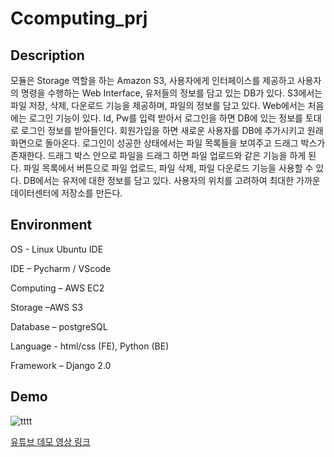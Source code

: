 # Ccomputing_prj
## Description

모듈은 Storage 역할을 하는 Amazon S3, 사용자에게 인터페이스를 제공하고 사용자의 명령을 수행하는 Web Interface, 유저들의 정보를 담고 있는 DB가 있다.
 S3에서는 파일 저장, 삭제, 다운로드 기능을 제공하며, 파일의 정보를 담고 있다. Web에서는 처음에는 로그인 기능이 있다. Id, Pw를 입력 받아서 로그인을 하면 DB에 있는 정보를 토대로 로그인 정보를 받아들인다. 회원가입을 하면 새로운 사용자를 DB에 추가시키고 원래 화면으로 돌아온다. 로그인이 성공한 상태에서는 파일 목록들을 보여주고 드래그 박스가 존재한다. 드래그 박스 안으로 파일을 드래그 하면 파일 업로드와 같은 기능을 하게 된다. 파일 목록에서 버튼으로 파일 업로드, 파일 삭제, 파일 다운로드 기능을 사용할 수 있다. DB에서는 유저에 대한 정보를 담고 있다.
사용자의 위치를 고려하여 최대한 가까운 데이터센터에 저장소를 만든다.

## Environment

OS - Linux Ubuntu IDE

IDE – Pycharm / VScode

Computing – AWS EC2

Storage –AWS S3

Database – postgreSQL

Language - html/css (FE), Python (BE)

Framework – Django 2.0

## Demo

![tttt](https://user-images.githubusercontent.com/38336997/64960260-f150a400-d8cd-11e9-817b-57f7d4ee3544.JPG)

[유튜브 데모 영상 링크](https://www.youtube.com/watch?v=WfI26buirWY&list=PLxCNGfkJ9D2rn8U2OJilnNhCBKbMVpEM3)

